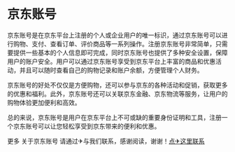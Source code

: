 # 京东账号

京东账号是在京东平台上注册的个人或企业用户的唯一标识，通过京东账号可以进行购物、支付、查看订单、评价商品等一系列操作。注册京东账号非常简单，只需要提供一些基本的个人信息即可完成，同时京东账号也提供了多种安全设置，保障用户的账户安全。用户可以通过京东账号享受到京东平台上丰富的商品和优惠活动，并且可以随时查看自己的购物记录和账户余额，方便管理个人财务。

京东账号的好处不仅仅是方便购物，还可以参与京东的各种活动和促销，获取更多的优惠和福利。此外，京东账号还可以关联京东金融、京东物流等服务，让用户的购物体验更加便利和高效。

总的来说，京东账号是用户在京东平台上不可或缺的重要身份证明和工具，注册一个京东账号可以让您轻松享受到京东带来的便利和优惠。

更多 关于京东账号 请通过✈与我们联系，感谢阅读，谢谢！[点✈这里联系](https://ss.k02.cc)